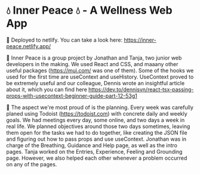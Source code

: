 # :droplet: Inner Peace :droplet: - A Wellness Web App

:seedling: Deployed to netlify. You can take a look here: https://inner-peace.netlify.app/

:seedling: Inner Peace is a group project by Jonathan and Tanja, two junior web developers in the making. We used React and CSS, and maaany other useful packages (https://mui.com/ was one of them). Some of the hooks we used for the first time are useContext and useHistory. UseContext proved to be extremely useful and our colleague, Dennis wrote an insightful article about it, which you can find here https://dev.to/dennisvn/react-tsx-passing-props-with-usecontext-beginner-guide-part-12-53g1

:seedling: The aspect we're most proud of is the planning. Every week was carefully planed using Todoist (https://todoist.com) with concrete daily and weekly goals. We had meetings every day, some online, and two days a week in real life. We planned objectives around those two days sometimes, leaving them open for the tasks we had to do together, like creating the JSON file and figuring out how to pass props and use useContext. Jonathan was in charge of the Breathing, Guidance and Help page, as well as the intro pages. Tanja worked on the Entries, Experience, Feeling and Grounding page. However, we also helped each other whenever a problem occurred on any of the pages. 




